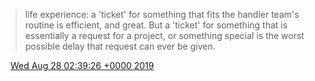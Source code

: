 > life experience: a 'ticket' for something that fits the handler team's routine is efficient, and great\. But a 'ticket' for something that is essentially a request for a project, or something special is the worst possible delay that request can ever be given\.

<img src="../../media/tweet.ico" width="12" /> [Wed Aug 28 02:39:26 +0000 2019](https://twitter.com/DromerDenker/status/1166540765138284547)